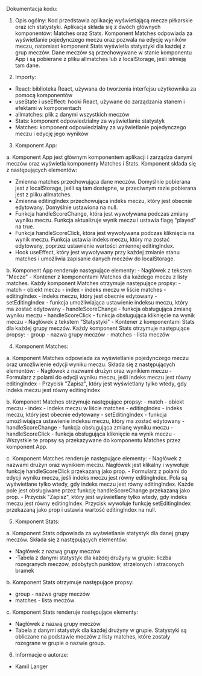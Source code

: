 Dokumentacja kodu:

1. Opis ogólny:
  Kod przedstawia aplikację wyświetlającą mecze piłkarskie oraz ich statystyki. Aplikacja składa się z dwóch głównych komponentów: Matches oraz Stats. Komponent Matches odpowiada za wyświetlanie pojedynczego meczu oraz pozwala na edycję wyników meczu, natomiast komponent Stats wyświetla statystyki dla każdej z grup meczów. Dane meczów są przechowywane w stanie komponentu App i są pobierane z pliku allmatches lub z localStorage, jeśli istnieją tam dane.

2. Importy:
  - React: biblioteka React, używana do tworzenia interfejsu użytkownika za pomocą komponentów
  - useState i useEffect: hooki React, używane do zarządzania stanem i efektami w komponentach
  - allmatches: plik z danymi wszystkich meczów
  - Stats: komponent odpowiedzialny za wyświetlanie statystyk
  - Matches: komponent odpowiedzialny za wyświetlanie pojedynczego meczu i edycję jego wyników

3. Komponent App:

  a. Komponent App jest głównym komponentem aplikacji i zarządza danymi meczów oraz wyświetla komponenty Matches i Stats. Komponent składa się z następujących elementów:
  - Zmienna matches przechowująca dane meczów. Domyślnie pobierana jest z localStorage, jeśli są tam dostępne, w przeciwnym razie pobierana jest z pliku allmatches.
  - Zmienna editingIndex przechowująca indeks meczu, który jest obecnie edytowany. Domyślnie ustawiona na null.
  - Funkcja handleScoreChange, która jest wywoływana podczas zmiany wyniku meczu. Funkcja aktualizuje wynik meczu i ustawia flagę "played" na true.
  - Funkcja handleScoreClick, która jest wywoływana podczas kliknięcia na wynik meczu. Funkcja ustawia indeks meczu, który ma zostać edytowany, poprzez ustawienie wartości zmiennej editingIndex.
  - Hook useEffect, który jest wywoływany przy każdej zmianie stanu matches i umożliwia zapisanie danych meczów do localStorage.

  b. Komponent App renderuje następujące elementy:
    - Nagłówek z tekstem "Mecze"
    - Kontener z komponentami Matches dla każdego meczu z listy matches. Każdy komponent Matches otrzymuje następujące propsy:
    - match - obiekt meczu
    - index - indeks meczu w liście matches
    - editingIndex - indeks meczu, który jest obecnie edytowany
    - setEditingIndex - funkcja umożliwiająca ustawienie indeksu meczu, który ma zostać edytowany
    - handleScoreChange - funkcja obsługująca zmianę wyniku meczu
    - handleScoreClick - funkcja obsługująca kliknięcie na wynik meczu
    - Nagłówek z tekstem "Statystyki"
    - Kontener z komponentami Stats dla każdej grupy meczów. Każdy komponent Stats otrzymuje następujące propsy:
    - group - nazwa grupy meczów
    - matches - lista meczów

4. Komponent Matches:

  a. Komponent Matches odpowiada za wyświetlanie pojedynczego meczu oraz umożliwienie edycji wyniku meczu. Składa się z następujących elementów:
    - Nagłówek z nazwami drużyn oraz wynikiem meczu
    - Formularz z polami do edycji wyniku meczu, jeśli indeks meczu jest równy editingIndex
    - Przycisk "Zapisz", który jest wyświetlany tylko wtedy, gdy indeks meczu jest równy editingIndex

  b. Komponent Matches otrzymuje następujące propsy:
    - match - obiekt meczu
    - index - indeks meczu w liście matches
    - editingIndex - indeks meczu, który jest obecnie edytowany
    - setEditingIndex - funkcja umożliwiająca ustawienie indeksu meczu, który ma zostać edytowany
    - handleScoreChange - funkcja obsługująca zmianę wyniku meczu
    - handleScoreClick - funkcja obsługująca kliknięcie na wynik meczu
    - Wszystkie te propsy są przekazywane do komponentu Matches przez komponent App.

  c. Komponent Matches renderuje następujące elementy:
    - Nagłówek z nazwami drużyn oraz wynikiem meczu. Nagłówek jest klikalny i wywołuje funkcję handleScoreClick przekazaną jako prop.
    - Formularz z polami do edycji wyniku meczu, jeśli indeks meczu jest równy editingIndex. Pola są wyświetlane tylko wtedy, gdy indeks meczu jest równy editingIndex. Każde pole jest obsługiwane przez funkcję handleScoreChange przekazaną jako prop.
    - Przycisk "Zapisz", który jest wyświetlany tylko wtedy, gdy indeks meczu jest równy editingIndex. Przycisk wywołuje funkcję setEditingIndex przekazaną jako prop i ustawia wartość editingIndex na null.

5. Komponent Stats:

  a. Komponent Stats odpowiada za wyświetlanie statystyk dla danej grupy meczów. Składa się z następujących elementów:
  - Nagłówek z nazwą grupy meczów
  - -Tabela z danymi statystyk dla każdej drużyny w grupie: liczba rozegranych meczów, zdobytych punktów, strzelonych i straconych bramek

  b. Komponent Stats otrzymuje następujące propsy:
  - group - nazwa grupy meczów
  - matches - lista meczów

  c. Komponent Stats renderuje następujące elementy:
  - Nagłówek z nazwą grupy meczów
  - Tabela z danymi statystyk dla każdej drużyny w grupie. Statystyki są obliczane na podstawie meczów z listy matches, które zostały rozegrane w grupie o nazwie group.

6. Informacje o autorze:
  - Kamil Langer
